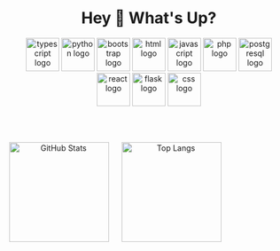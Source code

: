 <h1 align="center">Hey 👋 What's Up?</h1>

<div align="center">
  <img src="https://skillicons.dev/icons?i=ts" height="60" alt="typescript logo" />
  <img src="https://skillicons.dev/icons?i=py" height="60" alt="python logo" />
  <img src="https://skillicons.dev/icons?i=bootstrap" height="60" alt="bootstrap logo" />
  <img src="https://skillicons.dev/icons?i=html" height="60" alt="html logo" />
  <img src="https://skillicons.dev/icons?i=js" height="60" alt="javascript logo" />
  <img src="https://skillicons.dev/icons?i=php" height="60" alt="php logo" />
  <img src="https://skillicons.dev/icons?i=postgres" height="60" alt="postgresql logo" />
  <img src="https://skillicons.dev/icons?i=react" height="60" alt="react logo" />
  <img src="https://skillicons.dev/icons?i=flask" height="60" alt="flask logo" />
  <img src="https://skillicons.dev/icons?i=css" height="60" alt="css logo" />
</div>

<br><br> <!-- Espaço entre seções -->

<p align="center">
  <img 
    align="left" 
    alt="GitHub Stats" 
    height="180" 
    style="padding-right: 20px;" 
    src="https://github-readme-stats.vercel.app/api?username=Gabrielchr1&show_icons=true&theme=tokyonight&include_all_commits=true&locale=pt-br" 
  />
  <img 
    align="left" 
    alt="Top Langs" 
    height="180" 
    src="https://github-readme-stats.vercel.app/api/top-langs/?username=Gabrielchr1&theme=tokyonight&layout=compact&custom_title=Tecnologias&langs_count=9" 
  />
</p>
